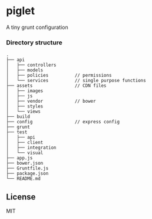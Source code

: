 piglet
======

A tiny grunt configuration

### Directory structure
````
.
├── api
│   ├── controllers
│   ├── models
│   ├── policies          // permissions
│   └── services          // single purpose functions
├── assets                // CDN files
│   ├── images
│   ├── js
│   ├── vendor            // bower
│   ├── styles
│   └── views
├── build
├── config                // express config
├── grunt
├── test
│   ├── api              
│   ├── client       
│   ├── integration
│   └── visual       
├── app.js
├── bower.json
├── Gruntfile.js
├── package.json
└── README.md
````

## License
MIT
